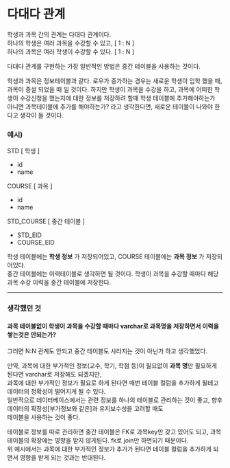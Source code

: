 # 다대다 관계

학생과 과목 간의 관계는 다대다 관계이다.     
하나의 학생은 여러 과목을 수강할 수 있고, [ 1 : N ]    
하나의 과목은 여러 학생이 수강할 수 있다. [ 1 : N ]    

다대다 관계를 구현하는 가장 일반적인 방법은 중간 테이블을 사용하는 것이다.     


학생과 과목은 정보테이블과 같다. 로우가 증가하는 경우는 새로운 학생이 입학 했을 때, 과목이 증설 되었을 때 일 것이다. 
하지만 학생이 과목을 수강을 하고, 과목에 어떠한 학생이 수강신청을 했는지에 대한 정보를 저장하려 할때 학생 테이블에 추가해야하는가     
아니면 과목테이블에 추가를 해야하는가? 라고 생각한다면, 새로운 테이블이 나와야 한다고 생각이 들 것이다.


### 예시)
 
STD [ 학생 ]
- id 
- name 

COURSE [ 과목 ]
- id
- name

STD_COURSE [ 중간 테이블 ]
- STD_EID
- COURSE_EID

학생 테이블에는 **학생 정보** 가 저장되어있고, COURSE 테이블에는 **과목 정보** 가 저장되어있다.     
중간 테이블에는 이력테이블로 생각하면 될 것이다. 학생이 과목을 수강할 때마다 해당 과목 수강 이력을 중간 테이블에 저장한다.     
* * *

### 생각했던 것

#### 과목 테이블없이 학생이 과목을 수강할 때마다 varchar로 과목명을 저장하면서 이력을 쌓는것은 안되는가?    
그러면 N:N 관계도 안되고 중간 테이블도 사라지는 것이 아닌가 하고 생각했었다.      

만약, 과목에 대한 부가적인 정보(교수, 학기, 학점 등)이 필요없이 **과목 명**만 필요하게 된다면 varchar로 저장해도 되겠지만,    
과목에 대한 부가적인 정보가 필요로 하게 된다면 매번 테이블 컬럼을 추가하게 될테고 데이터의 정확성이 떨어지게 될 수 있다.       
일반적으로 데이터베이스에서는 관련 정보를 하나의 테이블로 관리하는 것이 좋고, 향후 데이터의 확장성[부가정보와 같은]과 유지보수성을 고려할 때도       
테이블을 사용하는 것이 좋다.     

테이블로 정보를 따로 관리하면 중간 테이블은 FK로 과목key만 갖고 있어도 되고, 과목 테이블의 확장에는 영향을 받지 않게된다. fk로 join만 하면되기 때문이다.    
위 예시에서는 과목에 대한 부가적인 정보가 추가가 된다면 테이블 컬럼을 추가하게 되면서 영향을 받게 되는 것과는 반대된다.
